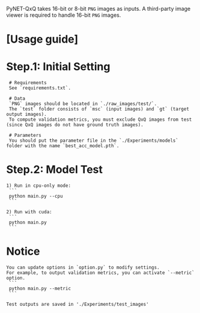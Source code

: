 PyNET-QxQ takes 16-bit or 8-bit `PNG` images as inputs.
A third-party image viewer is required to handle 16-bit `PNG` images.
 
# [Usage guide]
# Step.1: Initial Setting
     # Requirements
     See `requirements.txt`.
     
     # Data
     `PNG` images should be located in `./raw_images/test/`.
     The `test` folder consists of `msc` (input images) and `gt` (target output images).
     To compute validation metrics, you must exclude QxQ images from test (since QxQ images do not have ground truth images).

     # Parameters
     You should put the parameter file in the `./Experiments/models` folder with the name `best_acc_model.pth`.

# Step.2: Model Test
    1) Run in cpu-only mode:
     ```
     python main.py --cpu
     ```

    2) Run with cuda:
     ```
     python main.py
     ```

# Notice
    You can update options in `option.py` to modify settings.
    For example, to output validation metrics, you can activate `--metric` option. 
     ```
     python main.py --metric
     ```
    
    Test outputs are saved in './Experiments/test_images'